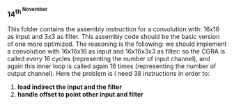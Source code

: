 ### 14<sup>th<sup> November
This folder contains the assembly instruction for a convolution with: 16x16 as input and 3x3 as filter. This assembly code
should be the basic version of one more optimized. The reasoning is the following: we should implement a convolution with
16x16x16 as input and 16x16x3x3 as filter: so the CGRA is called every 16 cycles (representing the number of input channel),
and again this inner loop is called again 16 times (representing the number of output channel). 
Here the problem is I need 38 instructions in order to:
1. **load indirect the input and the filter**
2. **handle offset to point other input and filter**

